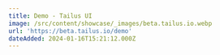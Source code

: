 ```yaml
---
title: Demo - Tailus UI
image: /src/content/showcase/_images/beta.tailus.io.webp
url: 'https://beta.tailus.io/demo'
dateAdded: 2024-01-16T15:21:12.000Z
---
```


